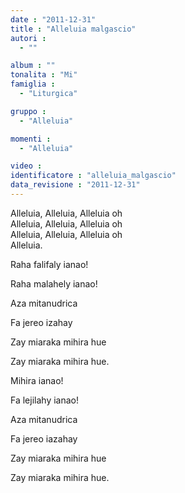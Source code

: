 ```yaml
---
date : "2011-12-31"
title : "Alleluia malgascio"
autori : 
  - ""

album : ""
tonalita : "Mi"
famiglia : 
  - "Liturgica"

gruppo : 
  - "Alleluia"

momenti : 
  - "Alleluia"

video : 
identificatore : "alleluia_malgascio"
data_revisione : "2011-12-31"
---
```

  
  
Alleluia, Alleluia,  Alleluia oh  
Alleluia, Alleluia, Alleluia oh  
Alleluia, Alleluia,  Alleluia oh  
Alleluia.  
  
  
Raha falifaly ianao!  
  
Raha malahely ianao!  
  
Aza mitanudrica  
  
Fa jereo izahay  
  
Zay miaraka  mihira hue  
  
Zay miaraka  mihira hue.  
  
  
Mihira ianao!  
  
Fa lejilahy ianao!  
  
Aza mitanudrica  
  
Fa jereo iazahay  
  
Zay miaraka  mihira hue  
  
Zay miaraka  mihira hue.  
  
  
  
